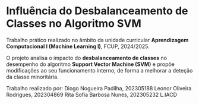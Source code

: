 # Influência do Desbalanceamento de Classes no Algoritmo SVM

Trabalho prático realizado no âmbito da unidade curricular **Aprendizagem Computacional I (Machine Learning I)**, FCUP, 2024/2025.

O projeto analisa o impacto do **desbalanceamento de classes** no desempenho do algoritmo **Support Vector Machine (SVM)** e propõe modificações ao seu funcionamento interno, de forma a melhorar a deteção da classe minoritária.  

Trabalho realizado por:
Diogo Nogueira Padilha, 202305188
Leonor Oliveira Rodrigues, 202304869
Rita Sofia Barbosa Nunes, 202305232
L.IACD
